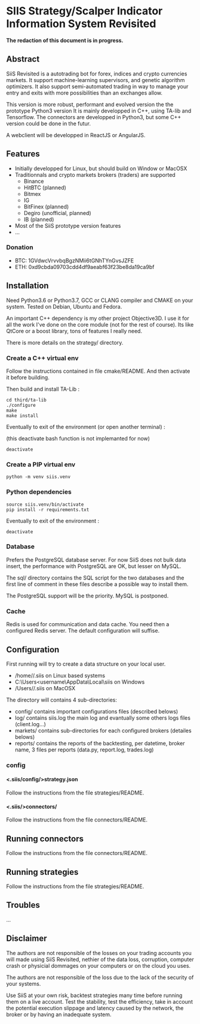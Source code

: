 SIIS Strategy/Scalper Indicator Information System Revisited
============================================================

**The redaction of this document is in progress.**

Abstract
--------

SiiS Revisited is a autotrading bot for forex, indices and crypto currencies markets.
It support machine-learning supervisors, and genetic algorithm optimizers.
It also support semi-automated trading in way to manage your entry and exits
with more possibilities than an exchanges allow.

This version is more robust, performant and evolved version the the prototype Python3 version
It is mainly developped in C++, using TA-lib and Tensorflow. The connectors are developped in Python3,
but some C++ version could be done in the futur.

A webclient will be developped in ReactJS or AngularJS.


Features
--------

* Initially developped for Linux, but should build on Window or MacOSX
* Traditionnals and crypto markets brokers (traders) are supported
    * Binance
    * HitBTC (planned)
    * Bitmex
    * IG
    * BitFinex (planned)
    * Degiro (unofficial, planned)
    * IB (planned)
* Most of the SiiS prototype version features
* ...

### Donation ###

* BTC: 1GVdwcVrvvbqBgzNMii6tGNhTYnGvsJZFE
* ETH: 0xd9cbda09703cdd4df9aeabf63f23be8da19ca9bf


Installation
------------

Need Python3.6 or Python3.7, GCC or CLANG compiler and CMAKE on your system.
Tested on Debian, Ubuntu and Fedora.

An important C++ dependency is my other project Objective3D. I use it for all
the work I've done on the core module (not for the rest of course).
Its like QtCore or a boost library, tons of features I really need.

There is more details on the strategy/ directory.

### Create a C++ virtual env ###

Follow the instructions contained in file cmake/README.
And then activate it before building.

Then build and install TA-Lib :

```
cd third/ta-lib
./configure
make
make install
```

Eventually to exit of the environment (or open another terminal) :

(this deactivate bash function is not implemanted for now)

```
deactivate
```

### Create a PIP virtual env ###

```
python -m venv siis.venv
```

### Python dependencies ###

```
source siis.venv/bin/activate
pip install -r requirements.txt
```

Eventually to exit of the environment :

```
deactivate
```


### Database ###

Prefers the PostgreSQL database server. For now SiiS does not bulk data insert, the performance
with PostgreSQL are OK, but lesser on MySQL.

The sql/ directory contains the SQL script for the two databases and the first line of comment
in these files describe a possible way to install them.

The PostgreSQL support will be the priority. MySQL is postponed.


### Cache ###

Redis is used for communication and data cache. You need then a configured Redis server.
The default configuration will suffise.


Configuration
-------------

First running will try to create a data structure on your local user.
* /home/<username>/.siis on Linux based systems
* C:\Users\<username\AppData\Local\siis on Windows
* /Users/<username>/.siis on MacOSX

The directory will contains 4 sub-directories:

* config/ contains important configurations files (described belows)
* log/ contains siis.log the main log and evantually some others logs files (client.log...)
* markets/ contains sub-directories for each configured brokers (detailes belows)
* reports/ contains the reports of the backtesting, per datetime, broker name, 3 files per reports (data.py, report.log, trades.log)

### config ###

#### <.siis/config/>strategy.json ####

Follow the instructions from the file strategies/README.


#### <.siis/>connectors/ ####

Follow the instructions from the file connectors/README.


Running connectors
------------------

Follow the instructions from the file connectors/README.


Running strategies
------------------

Follow the instructions from the file strategies/README.


Troubles
--------

...


Disclaimer
----------

The authors are not responsible of the losses on your trading accounts you will made using SiiS Revisited,
nethier of the data loss, corruption, computer crash or physicial dommages on your computers or on the cloud you uses.

The authors are not responsible of the loss due to the lack of the security of your systems.

Use SiiS at your own risk, backtest strategies many time before running them on a live account. Test the stability,
test the efficiency, take in account the potential execution slippage and latency caused by the network, the broker or
by having an inadequate system.
